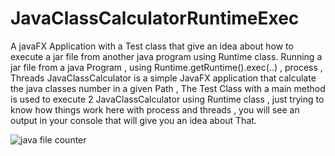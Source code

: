 # JavaClassCalculatorRuntimeExec

A javaFX Application with a Test class that give an idea about how to execute a jar file from another java program using Runtime class.
Running a jar file from a java Program , using Runtime.getRuntime().exec(..) , process , Threads
JavaClassCalculator is a simple JavaFX application that calculate the java classes number in a given Path ,
The Test Class with a main method is used to execute 2 JavaClassCalculator using Runtime class ,
just trying to know how things work here with process and threads , 
you will see an output in your console that will give you an idea about That.



![java file counter](https://user-images.githubusercontent.com/53187839/124400048-93e24d00-dd17-11eb-9025-f65ce4eff61b.png)


